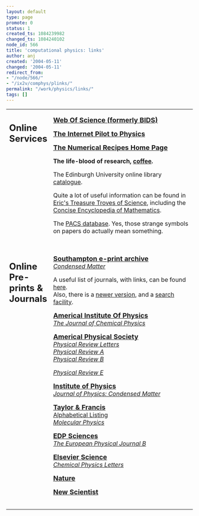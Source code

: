 ```yaml
---
layout: default
type: page
promote: 0
status: 1
created_ts: 1084239982
changed_ts: 1084240102
node_id: 566
title: 'computational physics: links'
author: anj
created: '2004-05-11'
changed: '2004-05-11'
redirect_from:
- "/node/566/"
- "/ix2v/comphys/plinks/"
permalink: "/work/physics/links/"
tags: []
---
```

<table width="100%" border="0" cellpadding="5" cellspacing="5">
<tr><td valign="top" width="15%" class="section-cell">  <h2>

Online Services
</h2></td><td valign="top" width="85%">

<p>
<a href="http://wos.mimas.ac.uk/"><b>  <font size="+1"> Web Of Science (formerly BIDS)</font></b>  </a> <br>
</p>
<p>
<a href="http://physicsweb.org/TIPTOP/"><b>  <font size="+1">The Internet Pilot to Physics</font></b> </a> <br>

</p>  <p>
<a href="http://www.nr.com"><b>  <font size="+1">The Numerical Recipes Home Page</font></b> </a> <br>
</p>
<p>

<b>The life-blood of research, <a href="http://www.cl.cam.ac.uk/coffee/coffee.html">coffee</a>.</b>
</p>

<p>
The Edinburgh University online library <A HREF="http://catalogue.lib.ed.ac.uk/">catalogue</A>.
</p>

<p>
Quite a lot of useful information can be found in <A HREF="http://www.treasure-troves.com/">Eric's Treasure Troves of Science</A>, including the <A HREF="http://www.treasure-troves.com/math/">Concise Encyclopedia of Mathematics</A>.

</p>

<p>
The <A HREF="http://publish.aps.org/PACS/pacsgen.html">PACS database</A>.  Yes, those strange symbols on papers do actually mean something.
</p>

<table width="100%" border="0" cellpadding="5" cellspacing="5"></table></td> </tr>

<tr><td valign="top" width="15%" class="section-cell"><h2>
Online Pre-prints &amp; Journals
</h2></td><td valign="top" width="85%">

<p>
<a href="http://xxx.soton.ac.uk/"><b>  <font size="+1">Southampton e-print archive</font> </b> </a> <br>
<a href="http://xxx.soton.ac.uk/archive/cond-mat"><i>Condensed Matter</i> </a> <br>
</p>

<p>

A useful list of journals, with links, can be found <A HREF="http://ublib.buffalo.edu/libraries/e-resources/ejournals/">here</A>.<br>Also, there is a <A HREF="http://ublib.buffalo.edu/libraries/units/sel/collections/ejournal2.html">newer version</A>, and a <A HREF="http://ublib.buffalo.edu/libraries/e-resources/ejournals/search.html">search facility</A>.
</p>

<p>
<a href="http://www.aip.org"><b>  <font size="+1">Americal Institute Of Physics</font> </b> </a> <br>
<a href="http://ojps.aip.org/journals/doc/JCPSA6-home/"><i>The Journal of Chemical Physics</i> </a> <br>
</p>

<p>

<a href="http://www.aps.org"><b>  <font size="+1">Americal Physical Society</font></b> </a> <br>
<a href="http://ojps.aip.org/prlo"><i>Physical Review Letters</i> </a>  <br>
<a href="http://ojps.aip.org/prao"><i>Physical Review A</i> </a> <br>
<a href="http://ojps.aip.org/prbo"><i>Physical Review B</i> </a> <br>

<a href="http://ojps.aip.org/preo"><i>Physical Review E</i> </a> <br>
</p>
<p>
<a href="http://www.iop.org"><b>  <font size="+1">Institute of Physics</font></b>  </a> <br>
<a href="http://www.iop.org/EJ/S/3/161/?MIval=journal&amp;key=0953-8984"><i>Journal of Physics: Condensed Matter</i> </a> <br>
</p>
<p>
<a href="http://www.tandfdc.com/"><b><font size="+1">Taylor &amp; Francis</font></b> </a> <br>
<A HREF="http://www.taylorandfrancis.com/JNLS/jlista.htm">Alphabetical Listing</A> <br>
<a href="http://www.tandfdc.com/jnls/mph.htm"><i>Molecular Physics</i>  </a> <br>
</p>

<p>
<a href="http://www.edpsciences.com/"><b>  <font size="+1">EDP Sciences</font></b> </a>  <br>
<a href="http://www.edpsciences.com/docinfos/EPJB/OnlineEPJB.html"><i>The European Physical Journal B</i> </a> <br>
</p>

<p>
<a href="http://www.elsevier.nl:80/homepage/elecserv.htt?mode=other&amp;main=/homepage/about/elecserv/other.sht"><b>  <font size="+1">Elsevier Science</font> </b> </a> <br>
<a href="http://www.elsevier.nl/homepage/saa/cplett/"><i>Chemical Physics Letters</i> </a> <br>
</p>

<p>

<a href="http://www.nature.com/"><b>  <font size="+1">Nature</font></b> </a> <br>
</p>
<p>
<a href="http://www.newscientist.com/"><b><font size="+1">New Scientist</font></b> </a> <br>
</p>

<table width="100%" border="0" cellpadding="5" cellspacing="5"></table></td> </tr>
</table></td> </tr>  </table></td> </tr>  </table>
